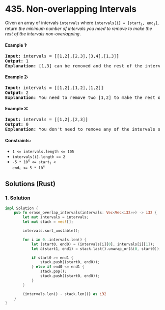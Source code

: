 # 435. Non-overlapping Intervals
Given an array of intervals `intervals` where <code>intervals[i] = [start<sub>i</sub>, end<sub>i</sub>]</code>, return *the minimum number of intervals you need to remove to make the rest of the intervals non-overlapping*.

#### Example 1:
<pre>
<strong>Input:</strong> intervals = [[1,2],[2,3],[3,4],[1,3]]
<strong>Output:</strong> 1
<strong>Explanation:</strong> [1,3] can be removed and the rest of the intervals are non-overlapping.
</pre>

#### Example 2:
<pre>
<strong>Input:</strong> intervals = [[1,2],[1,2],[1,2]]
<strong>Output:</strong> 2
<strong>Explanation:</strong> You need to remove two [1,2] to make the rest of the intervals non-overlapping.
</pre>

#### Example 3:
<pre>
<strong>Input:</strong> intervals = [[1,2],[2,3]]
<strong>Output:</strong> 0
<strong>Explanation:</strong> You don't need to remove any of the intervals since they're already non-overlapping.
</pre>

#### Constraints:
* <code>1 <= intervals.length <= 105</sup></code>
* `intervals[i].length == 2`
* <code>-5 * 10<sup>4</sup> <= start<sub>i</sub> < end<sub>i</sub> <= 5 * 10<sup>4</sup></code>

## Solutions (Rust)

### 1. Solution
```Rust
impl Solution {
    pub fn erase_overlap_intervals(intervals: Vec<Vec<i32>>) -> i32 {
        let mut intervals = intervals;
        let mut stack = vec![];

        intervals.sort_unstable();

        for i in 0..intervals.len() {
            let (start0, end0) = (intervals[i][0], intervals[i][1]);
            let &(start1, end1) = stack.last().unwrap_or(&(0, start0));

            if start0 >= end1 {
                stack.push((start0, end0));
            } else if end0 <= end1 {
                stack.pop();
                stack.push((start0, end0));
            }
        }

        (intervals.len() - stack.len()) as i32
    }
}
```
